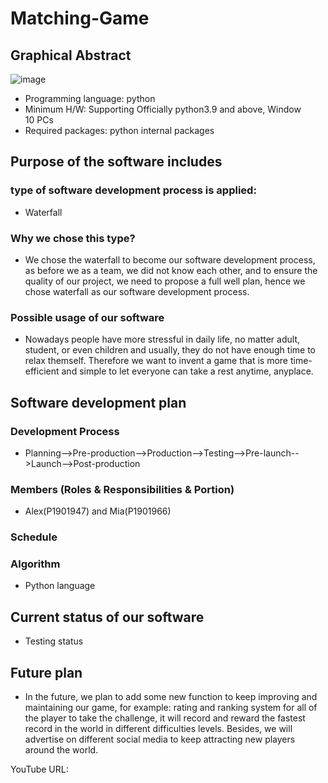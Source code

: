 # Matching-Game
## Graphical Abstract
 ![image](https://user-images.githubusercontent.com/78846512/113375823-dd32a180-93a2-11eb-8cae-3ac63b34dae0.png)


- Programming language: python
- Minimum H/W: Supporting Officially python3.9 and above, Window 10 PCs
- Required packages: python internal packages

## Purpose of the software includes
### type of software development process is applied:
- Waterfall
### Why we chose this type?
- We chose the waterfall to become our software development process, as before we as a team, we did not know each other, and to ensure the quality of our project, we need to propose a full well plan, hence we chose waterfall as our software development process.
### Possible usage of our software
- Nowadays people have more stressful in daily life, no matter adult, student, or even children and usually, they do not have enough time to relax themself. Therefore we want to invent a game that is more time-efficient and simple to let everyone can take a rest anytime, anyplace. 

## Software development plan
### Development Process
- Planning-->Pre-production-->Production-->Testing-->Pre-launch-->Launch-->Post-production
### Members (Roles & Responsibilities & Portion)
- Alex(P1901947) and Mia(P1901966)

### Schedule

### Algorithm
- Python language
## Current status of our software
- Testing status
## Future plan
- In the future, we plan to add some new function to keep improving and maintaining our game, for example: rating and ranking system for all of the player to take the challenge, it will record and reward the fastest record in the world in different difficulties levels. Besides, we will advertise on different social media to keep attracting new players around the world. 

YouTube URL: 
